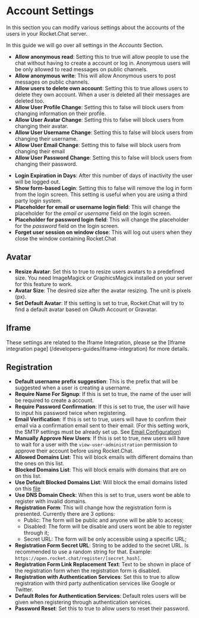 # Account Settings

In this section you can modify various settings about the accounts of the users in your Rocket.Chat server.

In this guide we will go over all settings in the _Accounts_ Section.

- __Allow anonymous read__: Setting this to true will allow people to use the chat without having to create a account or log in. Anonymous users will be only allowed to read messages on public channels.
- __Allow anonymous write__: This will allow Anonymous users to post messages on public channels.
- __Allow users to delete own account__: Setting this to true allows users to delete they own account. When a user is deleted all their messages are deleted too.
- __Allow User Profile Change__: Setting this to false will block users from changing information on their profile.
- __Allow User Avatar Change__: Setting this to false will block users from changing their avatar.
- __Allow User Username Change__: Setting this to false will block users from changing their username.
- __Allow User Email Change__: Setting this to false will block users from changing their email
- __Allow User Password Change__: Setting this to false will block users from changing their password.

<!-- - __Custom Fields to Show in User Info__: link to dedicated custom field document -->

- __Login Expiration in Days__: After this number of days of inactivity the user will be logged out.
- __Show form-based Login__: Setting this to false will remove the log in form from the login screen. This setting is useful when you are using a third party login system.
- __Placeholder for email or username login field__: This will change the placeholder for the _email or username_ field on the login screen.
- __Placeholder for password login field__: This will change the placeholder for the _password_ field on the login screen.
- __Forget user session on window close__: This will log out users when they close the window containing Rocket.Chat

## Avatar

- __Resize Avatar__: Set this to true to resize users avatars to a predefined size. You need ImageMagick or GraphicsMagick installed on your server for this feature to work.
- __Avatar Size__: The desired size after the avatar resizing. The unit is pixels (px).
- __Set Default Avatar__: If this setting is set to true, Rocket.Chat will try to find a default avatar based on OAuth Account or Gravatar.

## Iframe

These settings are related to the Iframe Integration, please se the [Iframe integration page] (/developers-guides/iframe-integration) for more details.

## Registration

- __Default username prefix suggestion__: This is the prefix that will be suggested when a user is creating a username.
- __Require Name For Signup__: If this is set to true, the name of the user will be required to create a account.
- __Require Password Confirmation__: If this is set to true, the user will have to input his password twice when registering.
- __Email Verification__: If this is set to true, users will have to confirm their email via a confirmation email sent to their email. (For this setting work, the SMTP settings must be already set up. See [Email Configuration](/administrator-guides/setup))
- __Manually Approve New Users__: If this is set to true, new users will have to wait for a user with the `view-user-administration` permission to approve their account before using Rocket.Chat.
- __Allowed Domains List__:  This will block emails with different domains than the ones on this list.
- __Blocked Domains List__:  This will block emails with domains that are on on this list.
- __Use Default Blocked Domains List__: Will block the email domains listed on this [file](https://github.com/RocketChat/Rocket.Chat/blob/develop/packages/rocketchat-lib/server/lib/defaultBlockedDomainsList.js)
- __Use DNS Domain Check__: When this is set to true, users wont be able to register with invalid domains.
- __Registration Form__: This will change how the registration form is presented. Currently there are 3 options:
    - Public: The form will be public and anyone will be able to access;
    - Disabled: The form will be disable and users wont be able to register through it;
    - Secret URL: The form will be only accessible using a specific URL;
- __Registration Form Secret URL__: String to be added to the secret URL. Is recommended to use a random string for that. Example: `https://open.rocket.chat/register/[secret_hash]`.
- __Registration Form Link Replacement Text__: Text to be shown in place of the registration form when the registration form is disabled.
- __Registration with Authentication Services__: Set this to true to allow registration with third party authentication services like Google or Twitter.
- __Default Roles for Authentication Services__: Default roles users will be given when registering through authentication services.
- __Password Reset__: Set this to true to allow users to reset their password.

<!--- __Custom Fields__ TODO: Create dedicated custom field document, since is a big topic -->